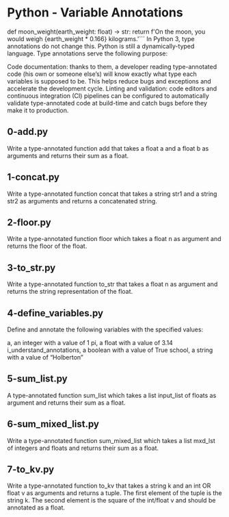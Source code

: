 # Python - Variable Annotations
def moon_weight(earth_weight: float) -> str:
    return f'On the moon, you would weigh {earth_weight * 0.166} kilograms.'```
In Python 3, type annotations do not change this. Python is still a dynamically-typed language. Type annotations serve the following purpose:

Code documentation: thanks to them, a developer reading type-annotated code (his own or someone else’s) will know exactly what type each variables is supposed to be. This helps reduce bugs and exceptions and accelerate the development cycle.
Linting and validation: code editors and continuous integration (CI) pipelines can be configured to automatically validate type-annotated code at build-time and catch bugs before they make it to production.
## 0-add.py
Write a type-annotated function add that takes a float a and a float b as arguments and returns their sum as a float.
## 1-concat.py
Write a type-annotated function concat that takes a string str1 and a string str2 as arguments and returns a concatenated string.
## 2-floor.py
Write a type-annotated function floor which takes a float n as argument and returns the floor of the float.
## 3-to_str.py
Write a type-annotated function to_str that takes a float n as argument and returns the string representation of the float.
## 4-define_variables.py
Define and annotate the following variables with the specified values:

a, an integer with a value of 1
pi, a float with a value of 3.14
i_understand_annotations, a boolean with a value of True
school, a string with a value of “Holberton”
## 5-sum_list.py
A type-annotated function sum_list which takes a list input_list of floats as argument and returns their sum as a float.
## 6-sum_mixed_list.py
Write a type-annotated function sum_mixed_list which takes a list mxd_lst of integers and floats and returns their sum as a float.
## 7-to_kv.py
Write a type-annotated function to_kv that takes a string k and an int OR float v as arguments and returns a tuple. The first element of the tuple is the string k. The second element is the square of the int/float v and should be annotated as a float.
